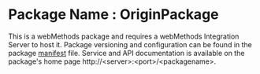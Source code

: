 # Package Name : OriginPackage
This is a webMethods package and requires a webMethods Integration Server to host it. Package versioning and configuration can be found in the package [manifest](./OriginPackage/manifest.v3) file. Service and API documentation is available on the package's home page http://&lt;server&gt;:&lt;port&gt;/&lt;packagename>.